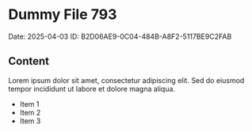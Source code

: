 # Dummy File 793

Date: 2025-04-03
ID: B2D06AE9-0C04-484B-A8F2-5117BE9C2FAB

## Content

Lorem ipsum dolor sit amet, consectetur adipiscing elit.
Sed do eiusmod tempor incididunt ut labore et dolore magna aliqua.

* Item 1
* Item 2
* Item 3

